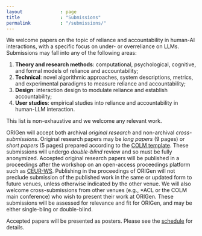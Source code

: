 ```yaml
---
layout              : page
title               : "Submissions"
permalink           : "/submissions/"
---
```

We welcome papers on the topic of reliance and accountability in human-AI interactions, with a specific focus on under- or overreliance on LLMs. Submissions may fall into any of the following areas:
1. **Theory and research methods**: computational, psychological, cognitive, and
formal models of reliance and accountability;
2. **Technical**: novel algorithmic approaches, system descriptions, metrics, and experimental paradigms to measure reliance and accountability;
3. **Design**: interaction design to modulate reliance and establish accountability;
4. **User studies**: empirical studies into reliance and accountability in human-LLM interaction.
   
This list is non-exhaustive and we welcome any relevant work.

ORIGen will accept both archival *original research* and non-archival *cross-submissions*. Original research papers may be *long papers* (9 pages) or *short papers* (5 pages) prepared according to the [COLM template](https://github.com/COLM-org/Template/archive/refs/tags/2025.zip). These submissions will undergo *double-blind* review and so must be fully anonymized.  Accepted original research papers will be published in a proceedings after the workshop on an open-access proceedings platform such as [CEUR-WS](https://ceur-ws.org). Publishing in the proceedings of ORIGen will not preclude submission of the published work in the same or updated form to future venues, unless otherwise indicated by the other venue. We will also welcome cross-submissions from other venues (e.g., *ACL or the COLM main conference) who wish to present their work at ORIGen. These submissions will be assessed for relevance and fit for ORIGen, and may be either single-bling or double-blind.

Accepted papers will be presented as posters. Please see the [schedule](https://origen-workshop.github.io/programme/) for details.
